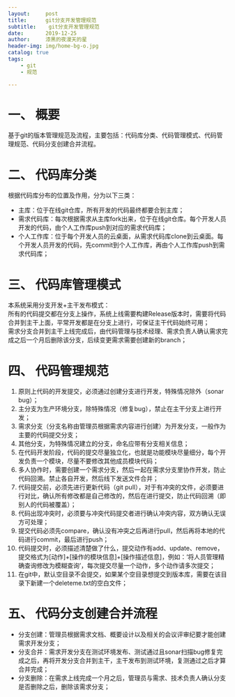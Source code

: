 ```yaml
---
layout:     post
title:      git分支开发管理规范
subtitle:    git分支开发管理规范
date:       2019-12-25
author:     漆黑的夜漫天的星
header-img: img/home-bg-o.jpg
catalog: true
tags:
    - git
    - 规范

---
```

     

# 一、	概要  
基于git的版本管理规范及流程，主要包括：代码库分类、代码管理模式、代码管理规范、代码分支创建合并流程。  
# 二、	代码库分类  
根据代码库分布的位置及作用，分为以下三类：  
- 主库：位于在线git仓库，所有开发的代码最终都要合到主库；  
- 需求代码库：每次根据需求从主库fork出来，位于在线git仓库。每个开发人员开发的代码，由个人工作库push到对应的需求代码库；  
- 个人工作库：位于每个开发人员的云桌面，从需求代码库clone到云桌面。每个开发人员开发的代码，先commit到个人工作库，再由个人工作库push到需求代码库；  
# 三、	代码库管理模式  
本系统采用分支开发+主干发布模式：  
所有的代码提交都在分支上操作，系统上线需要构建Release版本时，需要将代码合并到主干上面，平常开发都是在分支上进行，可保证主干代码始终可用；  
需求分支合并到主干上线完成后，由代码管理与技术经理、需求负责人确认需求完成之后一个月后删除该分支，后续变更需求需要创建新的branch；  
# 四、	代码管理规范  
1.	原则上代码的开发提交，必须通过创建分支进行开发，特殊情况除外（sonar bug）；  
2.	主分支为生产环境分支，除特殊情况（修复bug），禁止在主干分支上进行开发；  
3.	需求分支（分支名称由管理员根据需求内容进行创建）为开发分支，一般作为主要的代码提交分支；  
4.	其他分支，为特殊情况建立的分支，命名应带有分支相关信息；  
5.	在代码开发阶段，代码的提交尽量独立化，也就是功能模块尽量细分，每个开发负责一个模块，尽量不要修改其他成员模块代码；  
6.	多人协作时，需要创建一个需求分支，然后一起在需求分支里协作开发，防止代码回溯。禁止各自开发，然后线下发送文件合并；  
7.	代码提交前，必须先进行更新代码（git pull），对于有冲突的文件，必须要进行对比，确认所有修改都是自己修改的，然后在进行提交，防止代码回溯（即别人的代码被覆盖）；  
8.	代码出现冲突时，必须要与冲突代码提交者进行确认冲突内容，双方确认无误方可处理；  
9.	提交代码必须先compare，确认没有冲突之后再进行pull，然后再将本地的代码进行commit，最后进行push；  
10.	代码提交时，必须描述清楚做了什么，提交动作有add、update、remove，提交格式为[动作]+[操作的模块信息]+[操作描述信息]，例如：‘将人员管理精确查询修改为模糊查询’，每次提交尽量一个动作，多个动作请多次提交；  
11.	在git中，默认空目录不会提交，如果某个空目录想提交到版本库，需要在该目录下新建一个deleteme.txt的空白文件；    
# 五、	代码分支创建合并流程  
- 分支创建：管理员根据需求文档、概要设计以及相关的会议评审纪要才能创建需求开发分支；  
- 分支合并：需求开发分支在测试环境发布、测试通过且sonar扫描bug修复完成之后，再将开发分支合并到主干，主干发布到测试环境，复测通过之后才算合并完成；  
- 分支删除：在需求上线完成一个月之后，管理员与需求、技术负责人确认分支是否删除之后，删除该需求分支；  

 
